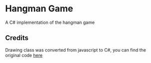 # Hangman Game
A C# implementation of the hangman game

## Credits
Drawing class was converted from javascript to C#, you can find the original code [here](https://github.com/juliedlevine/Hangman-ascii/tree/master)